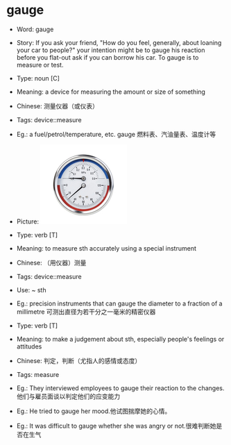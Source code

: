 # gauge

- Word: gauge
- Story: If you ask your friend, "How do you feel, generally, about loaning your car to people?" your intention might be to gauge his reaction before you flat-out ask if you can borrow his car. To gauge is to measure or test.

- Type: noun [C]
- Meaning: a device for measuring the amount or size of something
- Chinese: 测量仪器（或仪表）
- Tags: device::measure
- Eg.: a fuel/petrol/temperature, etc. gauge 燃料表、汽油量表、温度计等
- Picture: ![gauge](images/gauge.jpg)

- Type: verb [T]
- Meaning: to measure sth accurately using a special instrument
- Chinese: （用仪器）测量
- Tags: device::measure
- Use: ~ sth
- Eg.: precision instruments that can gauge the diameter to a fraction of a millimetre 可测出直径为若干分之一毫米的精密仪器

- Type: verb [T]
- Meaning: to make a judgement about sth, especially people's feelings or attitudes
- Chinese: 判定，判断（尤指人的感情或态度）
- Tags: measure
- Eg.: They interviewed employees to gauge their reaction to the changes.他们与雇员面谈以判定他们的应变能力
- Eg.: He tried to gauge her mood.他试图揣摩她的心情。
- Eg.: It was difficult to gauge whether she was angry or not.很难判断她是否在生气

